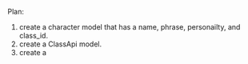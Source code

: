 Plan:
1. create a character model that has a name, phrase, personailty, and class_id.
2. create a ClassApi model. 
3. create a 